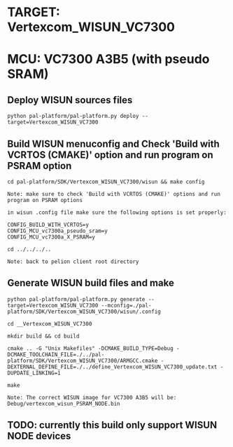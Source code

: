 # TARGET: Vertexcom_WISUN_VC7300

# MCU: VC7300 A3B5 (with pseudo SRAM)

## Deploy WISUN sources files
```
python pal-platform/pal-platform.py deploy --target=Vertexcom_WISUN_VC7300
```

## Build WISUN menuconfig and Check 'Build with VCRTOS (CMAKE)' option and run program on PSRAM option
```
cd pal-platform/SDK/Vertexcom_WISUN_VC7300/wisun && make config

Note: make sure to check 'Build with VCRTOS (CMAKE)' options and run program on PSRAM options

in wisun .config file make sure the following options is set properly:

CONFIG_BUILD_WITH_VCRTOS=y
CONFIG_MCU_vc7300a_pseudo_sram=y
CONFIG_MCU_vc7300a_X_PSRAM=y

cd ../../../..

Note: back to pelion client root directory
```

## Generate WISUN build files and make
```
python pal-platform/pal-platform.py generate --target=Vertexcom_WISUN_VC7300 --mconfig=./pal-platform/SDK/Vertexcom_WISUN_VC7300/wisun/.config

cd __Vertexcom_WISUN_VC7300

mkdir build && cd build

cmake .. -G "Unix Makefiles" -DCMAKE_BUILD_TYPE=Debug -DCMAKE_TOOLCHAIN_FILE=./../pal-platform/SDK/Vertexcom_WISUN_VC7300/ARMGCC.cmake -DEXTERNAL_DEFINE_FILE=./../define_Vertexcom_WISUN_VC7300_update.txt -DUPDATE_LINKING=1

make

Note: The correct WISUN image for VC7300 A3B5 will be: Debug/vertexcom_wisun_PSRAM_NODE.bin
```

## TODO: currently this build only support WISUN NODE devices
